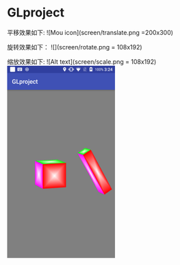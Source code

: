 # GLproject

平移效果如下:
![Mou icon](screen/translate.png =200x300)


旋转效果如下：
![](screen/rotate.png = 108x192)

缩放效果如下:
![Alt text](screen/scale.png = 108x192)
<img src="screen/scale.png" width="50%" height="50%" />
